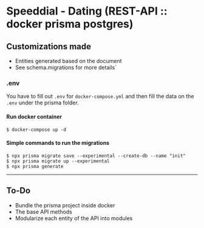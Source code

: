 # Speeddial - Dating (REST-API :: docker prisma postgres)


## Customizations made

- Entities generated based on the document
- See schema.migrations for more details`


### .env

You have to fill out `.env` for `docker-compose.yml`
and then fill the data on the `.env` under the prisma folder.


#### Run docker container

```shell
$ docker-compose up -d
```

#### Simple commands to run the migrations
```shell
$ npx prisma migrate save --experimental --create-db --name "init"
$ npx prisma migrate up --experimental
$ npx prisma generate
```

-------------


## To-Do
- Bundle the prisma project inside docker
- The base API methods
- Modularize each entity of the API into modules
